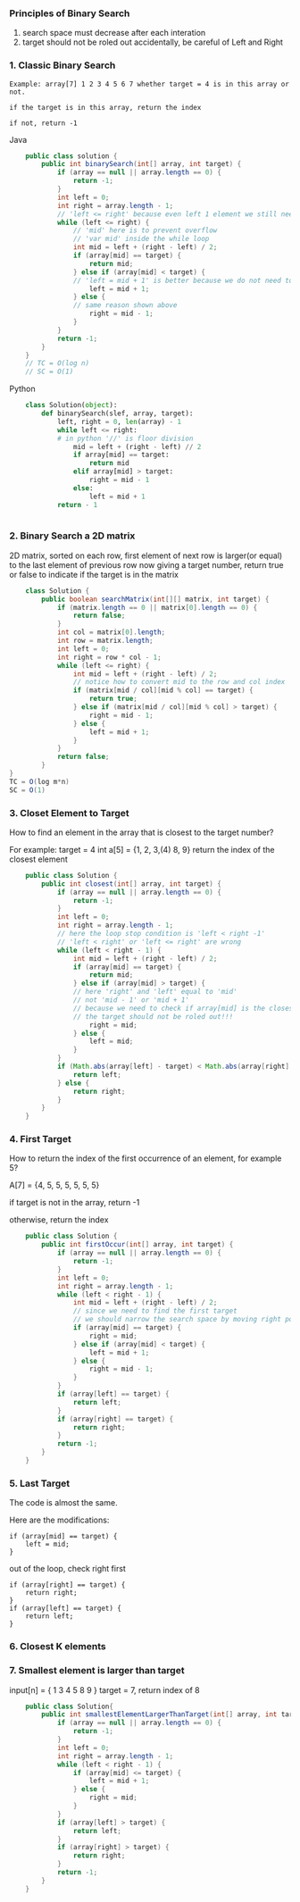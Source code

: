 ### Principles of Binary Search
1. search space must decrease after each interation
2. target should not be roled out accidentally, be careful of Left and Right

### 1. Classic Binary Search

    Example: array[7] 1 2 3 4 5 6 7 whether target = 4 is in this array or not.

    if the target is in this array, return the index
    
    if not, return -1
    
   Java

```java
    public class solution {
        public int binarySearch(int[] array, int target) {
            if (array == null || array.length == 0) {
                return -1;
            }
            int left = 0;
            int right = array.length - 1;
            // 'left <= right' because even left 1 element we still need to check it
            while (left <= right) {
                // 'mid' here is to prevent overflow
                // 'var mid' inside the while loop
                int mid = left + (right - left) / 2;
                if (array[mid] == target) {
                    return mid;
                } else if (array[mid] < target) {
                // 'left = mid + 1' is better because we do not need to consider array[mid] anymore
                    left = mid + 1;
                } else {
                // same reason shown above
                    right = mid - 1;
                }
            }
            return -1;
        }
    }
    // TC = O(log n)
    // SC = O(1)
```

   Python

``` python
    class Solution(object):
        def binarySearch(slef, array, target):
            left, right = 0, len(array) - 1
            while left <= right:
            # in python '//' is floor division
                mid = left + (right - left) // 2
                if array[mid] == target:
                    return mid
                elif array[mid] > target:
                    right = mid - 1
                else:
                    left = mid + 1
            return - 1
                    
```

### 2. Binary Search a 2D matrix

2D matrix, sorted on each row, first element of next row is larger(or equal) to the last element of previous row
now giving a target number, return true or false to indicate if the target is in the matrix

```java
    class Solution {
        public boolean searchMatrix(int[][] matrix, int target) {
            if (matrix.length == 0 || matrix[0].length == 0) {
                return false;
            }
            int col = matrix[0].length;
            int row = matrix.length;
            int left = 0;
            int right = row * col - 1;
            while (left <= right) {
                int mid = left + (right - left) / 2;
                // notice how to convert mid to the row and col index
                if (matrix[mid / col][mid % col] == target) {
                    return true;
                } else if (matrix[mid / col][mid % col] > target) {
                    right = mid - 1;
                } else {
                    left = mid + 1;
                }
            }
            return false;
        }
}
TC = O(log m*n)
SC = O(1)
```

### 3. Closet Element to Target

How to find an element in the array that is closest to the target number?

For example: target = 4
            int a[5] = {1, 2, 3,(4) 8, 9}
            return the index of the closest element
            
```java
    public class Solution {
        public int closest(int[] array, int target) {
            if (array == null || array.length == 0) {
                return -1;
            }
            int left = 0;
            int right = array.length - 1;
            // here the loop stop condition is 'left < right -1'
            // 'left < right' or 'left <= right' are wrong
            while (left < right - 1) {
                int mid = left + (right - left) / 2;
                if (array[mid] == target) {
                    return mid;
                } else if (array[mid] > target) {
                // here 'right' and 'left' equal to 'mid'
                // not 'mid - 1' or 'mid + 1'
                // because we need to check if array[mid] is the closest element
                // the target should not be roled out!!!
                    right = mid;
                } else {
                    left = mid;
                }
            }
            if (Math.abs(array[left] - target) < Math.abs(array[right] - target)) {
                return left;
            } else {
                return right;
            }
        }
    }
```

### 4. First Target

How to return the index of the first occurrence of an element, for example 5?

A[7] = {4, 5, 5, 5, 5, 5, 5}

if target is not in the array, return -1

otherwise, return the index

```java
    public class Solution {
        public int firstOccur(int[] array, int target) {
            if (array == null || array.length == 0) {
                return -1;
            }
            int left = 0;
            int right = array.length - 1;
            while (left < right - 1) {
                int mid = left + (right - left) / 2;
                // since we need to find the first target
                // we should narrow the search space by moving right pointer
                if (array[mid] == target) {
                    right = mid;
                } else if (array[mid] < target) {
                    left = mid + 1;
                } else {
                    right = mid - 1;
                }
            }
            if (array[left] == target) {
                return left;
            }
            if (array[right] == target) {
                return right;
            }
            return -1;
        }
    }
```


### 5. Last Target

The code is almost the same.

Here are the modifications:

    if (array[mid] == target) {
        left = mid;
    }
    
out of the loop, check right first
    
    if (array[right] == target) {
        return right;
    }
    if (array[left] == target) {
        return left;
    }


### 6. Closest K elements


### 7. Smallest element is larger than target

input[n] = { 1 3 4 5 8 9 } target = 7, return index of 8

```java
    public class Solution{
        public int smallestElementLargerThanTarget(int[] array, int target) {
            if (array == null || array.length == 0) {
                return -1;
            }
            int left = 0;
            int right = array.length - 1;
            while (left < right - 1) {
                if (array[mid] <= target) {
                    left = mid + 1;
                } else {
                    right = mid;
                }
            }
            if (array[left] > target) {
                return left;
            }
            if (array[right] > target) {
                return right;
            }
            return -1;
        }
    }
```































